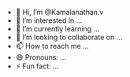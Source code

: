 - 👋 Hi, I’m @Kamalanathan.v
- 👀 I’m interested in ...
- 🌱 I’m currently learning ...
- 💞️ I’m looking to collaborate on ...
- 📫 How to reach me ...
- 😄 Pronouns: ...
- ⚡ Fun fact: ...

<!---
Kamalanathansri/Kamalanathansri is a ✨ special ✨ repository because its `README.md` (this file) appears on your GitHub profile.
You can click the Preview link to take a look at your changes.
--->
